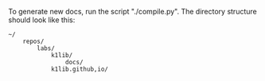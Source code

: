 To generate new docs, run the script "./compile.py". The directory structure should look like this:

```
~/
    repos/
        labs/
            k1lib/
                docs/
            k1lib.github,io/
```
